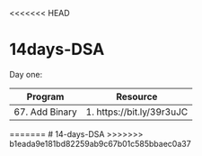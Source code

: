 <<<<<<< HEAD
# 14days-DSA

Day one: 
<table class="table">
  <thead class="thead-light">
    <tr>
      <th scope="col">Program</th>
      <th scope="col">Resource</th>
    </tr>
  </thead>
  <tbody>
    <tr>
      <td>67. Add Binary </td>
      <td>1. https://bit.ly/39r3uJC</td>
    </tr>

  </tbody>
</table>
=======
# 14-days-DSA
>>>>>>> b1eada9e181bd82259ab9c67b01c585bbaec0a37
